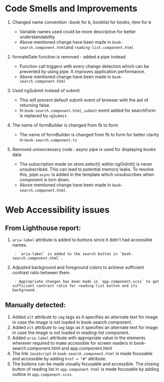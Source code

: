 # Code Smells and Improvements

1. Changed name convention -book for b, booklist for books, item for b

    - Variable names used could be more descriptive for better understandability.
    - Above mentioned change have been made in `book-search.component.html`and `reading-list.component.html`

2. formateDate function is removed - added a pipe instead

    - Function call triggers with every change detection which can be prevented by using pipe. It improves application performance.
    - Above mentioned change have been made in `book-search.component.html`

3. Used ngSubmit instead of submit

    - This will prevent default submit event of browser with the aid of returning false.
    - In `book-search.component.html`, `submit` event added for searchForm is replaced by `ngSubmit`.

4. The name of formBuilder is changed from fb to form

    - The name of formBuilder is changed from fb to form for better clarity in `book-search.component.ts`
    
5. Removed unneccessary code : async pipe is used for displaying books data

    - The subscription made on store.select() within ngOnInit() is never unsubscribed. This can lead to potential memory leaks. To resolve this, pipe `async` is added in the template which unsubscribes when component is torn down.
    - Above mentioned change have been made in `book-search.component.html`.


# Web Accessibility issues

## From Lighthouse report:

1. `aria-label` attribute is added to buttons since it didn't had accessible names.

        - `aria-label` is added to the search button in `book-search.component.html`.

2. Adjusted background and foreground colors to achieve sufficient contrast ratio between them.

        - Appropriate changes has been made in `app.component.scss` to get sufficient contrast ratio for reading-list button and its background.

## Manually detected:

1. Added `alt` attribute to `img` tags as it specifies an alternate text for image in case the image is not loaded in book-search component.
2. Added `alt` attribute to `img` tags as it specifies an alternate text for image in case the image is not loaded in reading-list component.
3. Added `aria-label` attribute with appropriate value in the elements wherever required to make accessible for screen readers in book-search.component.html and  app.component.html
4. The link `JavaScript` in `book-search.component.html` is made focusable and accessible by adding `href = "#"` attribute. 
5. The buttons can be made visually focusable and accessible. The closing button of reading list in `app.component.html` is made focusable by adding outline in `app.component.scss`.